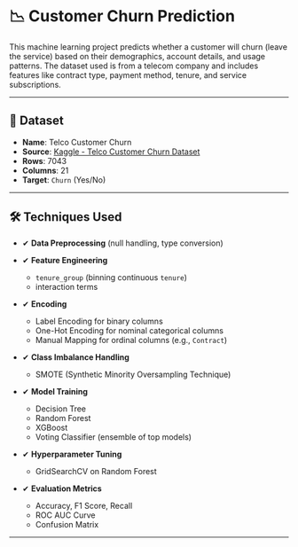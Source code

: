 # 📉 Customer Churn Prediction

This machine learning project predicts whether a customer will churn (leave the service) based on their demographics, account details, and usage patterns. The dataset used is from a telecom company and includes features like contract type, payment method, tenure, and service subscriptions.

---

## 📁 Dataset

- **Name**: Telco Customer Churn
- **Source**: [Kaggle - Telco Customer Churn Dataset](https://www.kaggle.com/datasets/blastchar/telco-customer-churn)
- **Rows**: 7043
- **Columns**: 21
- **Target**: `Churn` (Yes/No)

---

## 🛠️ Techniques Used

- ✔ **Data Preprocessing** (null handling, type conversion)

- ✔ **Feature Engineering**
  - `tenure_group` (binning continuous `tenure`)
  - interaction terms

- ✔ **Encoding**
  - Label Encoding for binary columns
  - One-Hot Encoding for nominal categorical columns
  - Manual Mapping for ordinal columns (e.g., `Contract`)

- ✔ **Class Imbalance Handling**
  - SMOTE (Synthetic Minority Oversampling Technique)

- ✔ **Model Training**
  - Decision Tree
  - Random Forest
  - XGBoost
  - Voting Classifier (ensemble of top models)

- ✔ **Hyperparameter Tuning**
  - GridSearchCV on Random Forest

- ✔ **Evaluation Metrics**
  - Accuracy, F1 Score, Recall
  - ROC AUC Curve
  - Confusion Matrix

---
